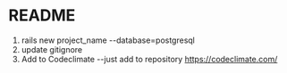 # README

1. rails new project_name --database=postgresql
2. update gitignore
3. Add  to Codeclimate
  --just add to repository https://codeclimate.com/
